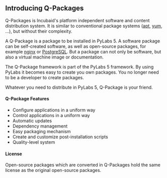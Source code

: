[apt]: http://en.wikipedia.org/wiki/Advanced_Packaging_Tool
[yum]: http://en.wikipedia.org/wiki/Yellowdog_Updater,_Modified
[nginx]: http://www.nginx.org/
[PostgreSQL]: http://www.postgresql.org


## Introducing Q-Packages

Q-Packages is Incubaid's platform independent software and content distribution system. It is similar to conventional package systems ([apt][], [yum][], ...), but without their complexity.

A Q-Package is a package to be installed in PyLabs 5. A software package can be self-created software, as well as open-source packages, for example [nginx][] or [PostgreSQL][]. But a package can not only be software, but also a virtual machine image or documentation. 

The Q-Package framework is part of the PyLabs 5 framework. By using PyLabs it becomes easy to create you own packages. You no longer need to be a developer to create packages. 

Whatever you need to distribute in PyLabs 5, Q-Package is your friend.


#### Q-Package Features

* Configure applications in a uniform way
* Control applications in a uniform way
* Automatic updates
* Dependency management
* Easy packaging mechanism
* Create and customize post-installation scripts
* Quality-level system


#### License
Open-source packages which are converted in Q-Packages hold the same license as the original open-source packages.

